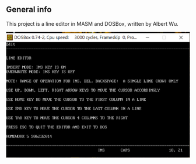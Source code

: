 ## General info
This project is a line editor in MASM and DOSBox,
written by Albert Wu.

![](readme.png)